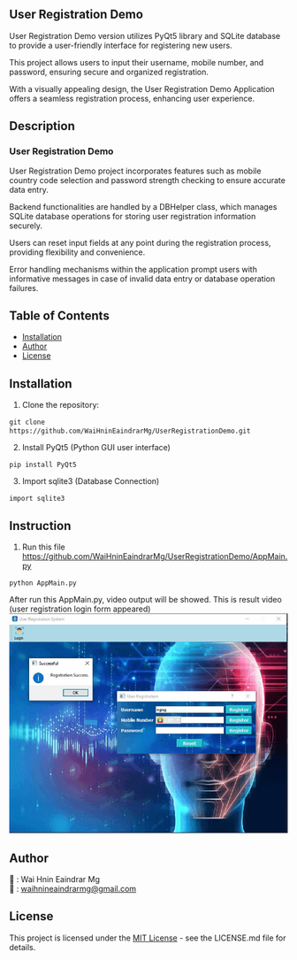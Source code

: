 ## User Registration Demo
User Registration Demo version utilizes PyQt5 library and SQLite database to provide a user-friendly interface for registering new users.

This project allows users to input their username, mobile number, and password, ensuring secure and organized registration.

With a visually appealing design, the User Registration Demo Application offers a seamless registration process, enhancing user experience.

## Description
### User Registration Demo
User Registration Demo project incorporates features such as mobile country code selection and password strength checking to ensure accurate data entry.

Backend functionalities are handled by a DBHelper class, which manages SQLite database operations for storing user registration information securely.

Users can reset input fields at any point during the registration process, providing flexibility and convenience.

Error handling mechanisms within the application prompt users with informative messages in case of invalid data entry or database operation failures.

## Table of Contents
- [Installation](#installation)
- [Author](#author)
- [License](#license)


## Installation
1. Clone the repository:
```
git clone https://github.com/WaiHninEaindrarMg/UserRegistrationDemo.git
```

2. Install PyQt5 (Python GUI user interface)
```
pip install PyQt5
```

3. Import sqlite3 (Database Connection)
```
import sqlite3
```

## Instruction
1. Run this file https://github.com/WaiHninEaindrarMg/UserRegistrationDemo/AppMain.py
```
python AppMain.py
```

After run this AppMain.py, video output will be showed.
This is result video (user registration login form appeared)
![Result](https://github.com/WaiHninEaindrarMg/UserRegistrationDemo/blob/main/testing_results/output.gif)

##
## Author
👤 : Wai Hnin Eaindrar Mg  
📧 : [waihnineaindrarmg@gmail.com](mailto:waihnineaindrarmg@gmail.com)



## License

This project is licensed under the [MIT License](LICENSE.md) - see the LICENSE.md file for details.

